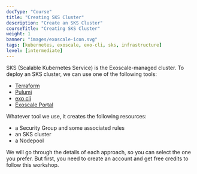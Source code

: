 ```yaml
---
docType: "Course"
title: "Creating SKS Cluster"
description: "Create an SKS Cluster"
courseTitle: "Creating SKS Cluster"
weight: 1
banner: "images/exoscale-icon.svg"
tags: [kubernetes, exoscale, exo-cli, sks, infrastructure]
level: [intermediate]
---
```


SKS (Scalable Kubernetes Service) is the Exoscale-managed cluster. To deploy an SKS cluster, we can use one of the 
following tools:

- [Terraform](https://terraform.com)
- [Pulumi](https://pulumi.com)
- [exo cli](https://github.com/exoscale/cli)
- [Exoscale Portal](https://exoscale.com)

Whatever tool we use, it creates the following resources:

- a Security Group and some associated rules
- an SKS cluster
- a Nodepool

We will go through the details of each approach, so you can select the one you prefer. But first, you need to create an account and get free credits to follow this workshop.